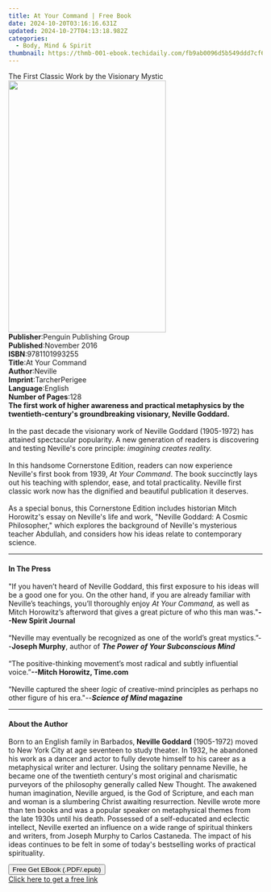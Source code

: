 ```yaml
---
title: At Your Command | Free Book
date: 2024-10-20T03:16:16.631Z
updated: 2024-10-27T04:13:18.982Z
categories:
  - Body, Mind & Spirit
thumbnail: https://thmb-001-ebook.techidaily.com/fb9ab0096d5b549ddd7cf6d39f1044140a27c6481be1353856839bae8c94f042.jpg
---
```

<main id="book-container">
  <div class="flex flex-col">
    <div class="book-brief flex-1 py-6 px-4 sm:p-6 md:py-10 md:px-8">
      <!-- brief-->
      <div class="book-brief-main">
        The First Classic Work by the Visionary Mystic
      </div>
    </div>
    <div
      class="book-meta-info flex-1 grid gap-4 col-start-1 col-end-3 row-start-1 sm:mb-6 sm:grid-cols-4 lg:gap-6 lg:col-start-2 lg:row-end-6 lg:row-span-6 lg:mb-0"
    >
      <div
        class="book-meta-info-left place-content-center mt-4 p-4 text-sm leading-6 col-start-2 col-span-2 dark:text-slate-400"
      >
        <img
          class="w-full h-500 object-cover rounded-lg sm:h-255 sm:col-span-2 lg:col-span-full"
          src="https://img-001-ebook.techidaily.com/22ad7c77dc25e31849eba17aa065571e9dc92f2aebfa641e6c6de77ec6a47885.jpg"
          alt=""
          width="312"
          height="500"
        />
      </div>
      <div
        class="book-meta-info-right mt-2 col-start-1 row-start-2 col-span-3 self-center"
      >
        <!-- meta data  -->
        <div class="flex flex-col px-4 md:px-8">
          <div class="flex-1">
            <strong>Publisher</strong>:<span class="px-2"
              >Penguin Publishing Group</span
            >
          </div>
          <div class="flex-1">
            <strong>Published</strong>:<span class="px-2">November 2016</span>
          </div>
          <div class="flex-1">
            <strong>ISBN</strong>:<span class="px-2">9781101993255</span>
          </div>
          <div class="flex-1">
            <strong>Title</strong>:<span class="px-2">At Your Command</span>
          </div>
          <div class="flex-1">
            <strong>Author</strong>:<span class="px-2">Neville</span>
          </div>
          <div class="flex-1">
            <strong>Imprint</strong>:<span class="px-2">TarcherPerigee</span>
          </div>
          <div class="flex-1">
            <strong>Language</strong>:<span class="px-2">English</span>
          </div>
          <div class="flex-1">
            <strong>Number of Pages</strong>:<span class="px-2">128</span>
          </div>
        </div>
      </div>
    </div>
    <div class="book-description flex-1 py-6 px-4 sm:p-6 md:py-10 md:px-8">
      <div class="book-description-main">
        <div accordion-content="" id="description">
          <b
            >The first work of higher awareness and practical metaphysics by the
            twentieth-century's groundbreaking visionary, Neville Goddard.</b
          ><br /><br />In the past decade the visionary work of Neville Goddard
          (1905-1972) has attained spectacular popularity. A new generation of
          readers is discovering and testing Neville's core principle:
          <i>imagining creates reality. </i><br /><br />In this handsome
          Cornerstone Edition, readers can now experience Neville's first book
          from 1939, <i>At Your Command</i>. The book succinctly lays out his
          teaching with splendor, ease, and total practicality. Neville first
          classic work now has the dignified and beautiful publication it
          deserves. <br /><br />As a special bonus, this Cornerstone Edition
          includes historian Mitch Horowitz's essay on Neville's life and work,
          "Neville Goddard: A Cosmic Philosopher," which explores the background
          of Neville's mysterious teacher Abdullah, and considers how his ideas
          relate to contemporary science.
        </div>
      </div>
    </div>
    <div class="book-excerpts flex-1 py-6 px-4 sm:p-6 md:py-10 md:px-8">
      <!-- excerpts-->
      <div class="book-excerpts-main">
        <hr />
        <h4 class="placeholder placeholder-heading">
          <span>In The Press</span>
        </h4>
        <p>
          "If you haven’t heard of Neville Goddard, this first exposure to his
          ideas will be a good one for you. On the other hand, if you are
          already familiar with Neville’s teachings, you’ll thoroughly enjoy
          <i>At Your Command,</i> as well as Mitch Horowitz’s afterword that
          gives a great picture of who this man was."<b>--New Spirit Journal</b
          ><br /><br />“Neville may eventually be recognized as one of the
          world’s great mystics.”--<b>Joseph Murphy</b>, author of
          <b><i>The Power of Your Subconscious Mind</i></b
          ><br />
          <b>&nbsp;</b><br />
          “The positive-thinking movement’s most radical and subtly influential
          voice.”<b>--Mitch Horowitz, Time.com</b> <br />
          &nbsp;<br />
          “Neville captured the sheer <i>logic</i> of creative-mind principles
          as perhaps no other figure of his era."--<b
            ><i>Science of Mind</i> magazine</b
          >
        </p>
      </div>
    </div>
    <div class="book-about-author flex-1 py-6 px-4 sm:p-6 md:py-10 md:px-8">
      <!-- about author-->
      <div class="book-main-author-main">
        <hr />
        <h4 class="placeholder placeholder-heading">
          <span>About the Author</span>
        </h4>
        <p>
          Born to an English family in Barbados,<b> Neville Goddard</b>
          (1905-1972) moved to New York City at age seventeen to study theater.
          In 1932, he abandoned his work as a dancer and actor to fully devote
          himself to his career as a metaphysical writer and lecturer. Using the
          solitary penname Neville, he became one of the twentieth century's
          most original and charismatic purveyors of the philosophy generally
          called New Thought. The awakened human imagination, Neville argued, is
          the God of Scripture, and each man and woman is a slumbering Christ
          awaiting resurrection. Neville wrote more than ten books and was a
          popular speaker on metaphysical themes from the late 1930s until his
          death. Possessed of a self-educated and eclectic intellect, Neville
          exerted an influence on a wide range of spiritual thinkers and
          writers, from Joseph Murphy to Carlos Castaneda. The impact of his
          ideas continues to be felt in some of today's bestselling works of
          practical spirituality.
        </p>
      </div>
    </div>
    <div class="book-free-get flex-1 py-6 px-4 sm:p-6 md:py-10 md:px-8">
      <button
        id="btn-free-get"
        class="bg-blue-500 hover:bg-blue-700 text-white font-bold py-2 px-4 rounded"
      >
        Free Get EBook (.PDF/.epub)
      </button>
      <div id="countdown-display" class="px-2 text-lg mt-2"></div>
      <a
        id="free-link"
        class="hidden bg-blue-500 hover:bg-blue-700 text-white font-bold py-2 px-4 rounded"
        href="https://www.ebooks.com/en-us/book/95624522/at-your-command/neville/"
        target="_blank"
        >Click here to get a free link</a
      >
    </div>
    <script>
      let countdownTime = 0;
      let countdownInterval = null;
      document
        .getElementById('btn-free-get')
        .addEventListener('click', startCountdown);
      function startCountdown() {
        countdownTime = new Date().getTime() + 60000 * 3;
        countdownInterval = setInterval(updateCountdown, 1000);
        document.getElementById('btn-free-get').disabled = true;
        document
          .getElementById('btn-free-get')
          .classList.add('bg-gray-500', 'cursor-not-allowed');
      }
      function updateCountdown() {
        let currentTime = new Date().getTime();
        let timeLeft = countdownTime - currentTime;
        let secondsLeft = Math.floor(timeLeft / 1000);
        document.getElementById('countdown-display').innerHTML =
          `Remaining time: ${secondsLeft} seconds.`;
        if (secondsLeft <= 0) {
          clearInterval(countdownInterval);
          document.getElementById('btn-free-get').classList.add('hidden');
          document.getElementById('free-link').classList.remove('hidden');
          document.getElementById('countdown-display').innerHTML = '';
        }
      }
    </script>
  </div>
</main>

<ins class="adsbygoogle"
      style="display:block"
      data-ad-client="ca-pub-7571918770474297"
      data-ad-slot="8358498916"
      data-ad-format="auto"
      data-full-width-responsive="true"></ins>
    